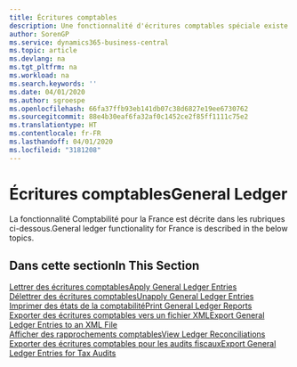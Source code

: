 ```yaml
---
title: Écritures comptables
description: Une fonctionnalité d'écritures comptables spéciale existe pour la version française de Business Central.
author: SorenGP
ms.service: dynamics365-business-central
ms.topic: article
ms.devlang: na
ms.tgt_pltfrm: na
ms.workload: na
ms.search.keywords: ''
ms.date: 04/01/2020
ms.author: sgroespe
ms.openlocfilehash: 66fa37ffb93eb141db07c38d6827e19ee6730762
ms.sourcegitcommit: 88e4b30eaf6fa32af0c1452ce2f85ff1111c75e2
ms.translationtype: HT
ms.contentlocale: fr-FR
ms.lasthandoff: 04/01/2020
ms.locfileid: "3181208"
---
```

# <a name="general-ledger"></a><span data-ttu-id="0682e-103">Écritures comptables</span><span class="sxs-lookup"><span data-stu-id="0682e-103">General Ledger</span></span>
<span data-ttu-id="0682e-104">La fonctionnalité Comptabilité pour la France est décrite dans les rubriques ci-dessous.</span><span class="sxs-lookup"><span data-stu-id="0682e-104">General ledger functionality for France is described in the below topics.</span></span>

## <a name="in-this-section"></a><span data-ttu-id="0682e-105">Dans cette section</span><span class="sxs-lookup"><span data-stu-id="0682e-105">In This Section</span></span>
[<span data-ttu-id="0682e-106">Lettrer des écritures comptables</span><span class="sxs-lookup"><span data-stu-id="0682e-106">Apply General Ledger Entries</span></span>](how-to-apply-general-ledger-entries.md)  
[<span data-ttu-id="0682e-107">Délettrer des écritures comptables</span><span class="sxs-lookup"><span data-stu-id="0682e-107">Unapply General Ledger Entries</span></span>](how-to-unapply-general-ledger-entries.md)  
[<span data-ttu-id="0682e-108">Imprimer des états de la comptabilité</span><span class="sxs-lookup"><span data-stu-id="0682e-108">Print General Ledger Reports</span></span>](how-to-print-general-ledger-reports.md)  
[<span data-ttu-id="0682e-109">Exporter des écritures comptables vers un fichier XML</span><span class="sxs-lookup"><span data-stu-id="0682e-109">Export General Ledger Entries to an XML File</span></span>](how-to-export-general-ledger-entries-to-an-xml-file.md)  
[<span data-ttu-id="0682e-110">Afficher des rapprochements comptables</span><span class="sxs-lookup"><span data-stu-id="0682e-110">View Ledger Reconciliations</span></span>](how-to-view-ledger-reconciliations.md)  
[<span data-ttu-id="0682e-111">Exporter des écritures comptables pour les audits fiscaux</span><span class="sxs-lookup"><span data-stu-id="0682e-111">Export General Ledger Entries for Tax Audits</span></span>](how-to-export-general-ledger-entries-for-tax-audits.md)  
